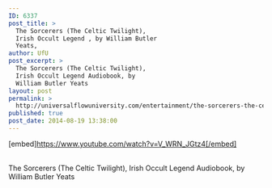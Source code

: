 ```yaml
---
ID: 6337
post_title: >
  The Sorcerers (The Celtic Twilight),
  Irish Occult Legend , by William Butler
  Yeats,
author: UfU
post_excerpt: >
  The Sorcerers (The Celtic Twilight),
  Irish Occult Legend Audiobook, by
  William Butler Yeats
layout: post
permalink: >
  http://universalflowuniversity.com/entertainment/the-sorcerers-the-celtic-twilight-irish-occult-legend-by-william-butler-yeats/
published: true
post_date: 2014-08-19 13:38:00
---
```

[embed]https://www.youtube.com/watch?v=V_WRN_JGtz4[/embed]</br></br>
<p>The Sorcerers (The Celtic Twilight), Irish Occult Legend Audiobook, by William Butler Yeats</p>